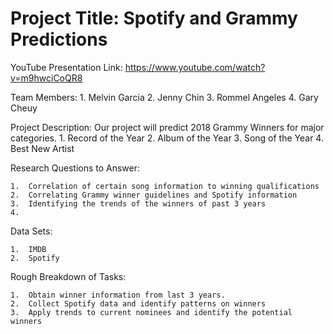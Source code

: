 # Project Title:  Spotify and Grammy Predictions

YouTube Presentation Link:
https://www.youtube.com/watch?v=m9hwciCoQR8

Team Members:
	1.	Melvin Garcia
	2.	Jenny Chin
	3.	Rommel Angeles
	4.	Gary Cheuy

Project Description:  Our project will predict 2018 Grammy Winners for major categories.
	1.	Record of the Year
	2.	Album of the Year
	3.	Song of the Year
	4.	Best New Artist

Research Questions to Answer:

	1.	Correlation of certain song information to winning qualifications
	2.	Correlating Grammy winner guidelines and Spotify information 
	3.	Identifying the trends of the winners of past 3 years
	4.	
	

Data Sets:

	1.	IMDB
	2.	Spotify

Rough Breakdown of Tasks:

	1.	Obtain winner information from last 3 years.
	2.	Collect Spotify data and identify patterns on winners
	3.	Apply trends to current nominees and identify the potential winners
